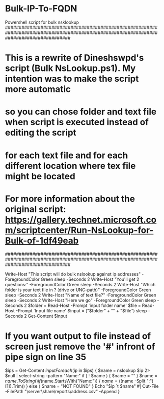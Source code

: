 # Bulk-IP-To-FQDN
Powershell script for bulk nsklookup 
########################################################################################################################################
# This is a rewrite of Dineshswpd's script (Bulk NsLookup.ps1). My intention was to make the script more automatic                     #
# so you can chose folder and text file when script is executed instead of editing the script                                          #
# for each text file and for each different location where tex file might be located                                                   #
# For more information about the original script: https://gallery.technet.microsoft.com/scriptcenter/Run-NsLookup-for-Bulk-of-1df49eab # 
########################################################################################################################################

Write-Host "This script will do bulk nslookup against ip addresses" -ForegroundColor Green
sleep -Seconds 2
Write-Host "You'll get 2 questions:" -ForegroundColor Green
sleep -Seconds 2
Write-Host "Which folder is your text file in ? (drive or UNC-path)" -ForegroundColor Green
sleep -Seconds 2
Write-Host "Name of text file?" -ForegroundColor Green
sleep -Seconds 2
Write-Host "Here we go" -ForegroundColor Green
sleep -Seconds 2
$folder = Read-Host -Prompt 'input folder name'
$file = Read-Host -Prompt 'Input file name'
$input = ("$folder" + "\" + "$file")
sleep -Seconds 2
Get-Content $input 
# If you want output to file instead of screen just remove the '#' infront of pipe sign on line 35
$ips = Get-Content $input
Foreach ($ip in $ips)	{
$name = nslookup $ip 2> $null | select-string -pattern "Name:"
	if ( ! $name ) { $name = "" }
	$name = $name.ToString()
	if ($name.StartsWith("Name:")) {
	$name = (($name -Split ":")[1]).Trim()
	}
	else {
	$name = "NOT FOUND"
	}
Echo "$ip `t $name" #| Out-File -FilePath "\\server\share\reports\address.csv" -Append
}
